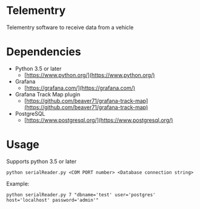 # Telementry
Telementry software to receive data from a vehicle

# Dependencies
* Python 3.5 or later
    * [https://www.python.org/](https://www.python.org/)
* Grafana
    * [https://grafana.com/](https://grafana.com/)
* Grafana Track Map plugin
	* [https://github.com/beaver71/grafana-track-map](https://github.com/beaver71/grafana-track-map)
* PostgreSQL
    * [https://www.postgresql.org/](https://www.postgresql.org/)

# Usage
Supports python 3.5 or later

`python serialReader.py <COM PORT number> <Database connection string>`

Example:

`python serialReader.py 7 "dbname='test' user='postgres' host='localhost' password='admin'"`